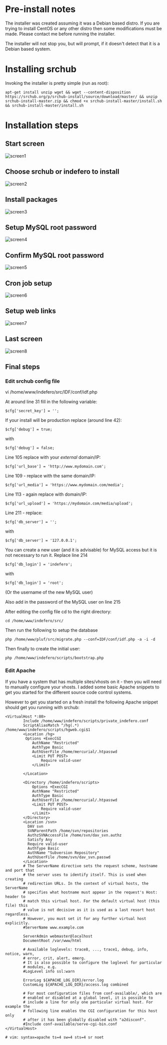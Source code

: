 # Pre-install notes

The installer was created assuming it was a Debian based distro. 
If you are trying to install CentOS or any other distro then some
modifications must be made. Please contact me before running the installer.

The installer will not stop you, but will prompt, if it doesn't detect that
it is a Debian based system.

# Installing srchub

Invoking the installer is pretty simple (run as root):

    apt-get install unzip wget && wget --content-disposition https://srchub.org/p/srchub-install/source/download/master/ && unzip srchub-install-master.zip && chmod +x srchub-install-master/install.sh && srchub-install-master/install.sh
	
# Installation steps

## Start screen

![screen1](https://srchub.org/p/srchub-install/res/raw/17/?attachment=1 "screen1")

## Choose srchub or indefero to install

![screen2](https://srchub.org/p/srchub-install/res/raw/18/?attachment=1 "screen2")

## Install packages

![screen3](https://srchub.org/p/srchub-install/res/raw/19/?attachment=1 "screen3")

## Setup MySQL root password

![screen4](https://srchub.org/p/srchub-install/res/raw/20/?attachment=1 "screen4")

## Confirm MySQL root password

![screen5](https://srchub.org/p/srchub-install/res/raw/21/?attachment=1 "screen5")

## Cron job setup

![screen6](https://srchub.org/p/srchub-install/res/raw/22/?attachment=1 "screen6")

## Setup web links

![screen7](https://srchub.org/p/srchub-install/res/raw/23/?attachment=1 "screen7")

## Last screen

![screen8](https://srchub.org/p/srchub-install/res/raw/24/?attachment=1 "screen8")

## Final steps

### Edit srchub config file

vi /home/www/indefero/src/IDF/conf/idf.php

At around line 31 fill in the following variable:

    $cfg['secret_key'] = '';
	
If your install will be production replace (around line 42):

    $cfg['debug'] = true;
	
with

    $cfg['debug'] = false;
	

Line 105 replace with your *external* domain/IP:

    $cfg['url_base'] = 'http://www.mydomain.com';

Line 109 - replace with the same domain/IP:

    $cfg['url_media'] = 'https://www.mydomain.com/media';
	
Line 113 - again replace with domain/IP:

    $cfg['url_upload'] = 'https://mydomain.com/media/upload';
	
Line 211 - replace:

    $cfg['db_server'] = '';
	
with

    $cfg['db_server'] = '127.0.0.1';
	
You can create a new user (and it is advisable) for MySQL access but it is not necessary to run it.
Replace line 214

    $cfg['db_login'] = 'indefero';
	
with

    $cfg['db_login'] = 'root';
	
(Or the username of the new MySQL user)

Also add in the password of the MySQL user on line 215

After editing the config file cd to the right directory:

    cd /home/www/indefero/src/
	
Then run the following to setup the database

    php /home/www/pluf/src/migrate.php --conf=IDF/conf/idf.php -a -i -d
	
Then finally to create the initial user:

    php /home/www/indefero/scripts/bootstrap.php
	
### Edit Apache

If you have a system that has multiple sites/vhosts on it - then you will need to manually
configure your vhosts. I added some basic Apache snippets to get you started for the
different source code control systems.

However to get you started on a fresh install the following Apache snippet should get you
running with srchub:

	<VirtualHost *:80>
			Include /home/www/indefero/scripts/private_indefero.conf
			ScriptAliasMatch ^/hg(.*) /home/www/indefero/scripts/hgweb.cgi$1
			<Location /hg>
			 Options +ExecCGI
				AuthName "Restricted"
				AuthType Basic
				AuthUserFile /home/mercurial/.htpasswd
				<Limit PUT POST>
					Require valid-user
				</Limit>

			</Location>

			<Directory /home/indefero/scripts>
				Options +ExecCGI
				AuthName "Restricted"
				AuthType Basic
				AuthUserFile /home/mercurial/.htpasswd
				<Limit PUT POST>
					Require valid-user
				</Limit>
			</Directory>
			<Location /svn>
			  DAV svn
			  SVNParentPath /home/svn/repositories
			  AuthzSVNAccessFile /home/svn/dav_svn.authz
			  Satisfy Any
			  Require valid-user
			  AuthType Basic
			  AuthName "Subversion Repository"
			  AuthUserFile /home/svn/dav_svn.passwd
			</Location>
			# The ServerName directive sets the request scheme, hostname and port that
			# the server uses to identify itself. This is used when creating
			# redirection URLs. In the context of virtual hosts, the ServerName
			# specifies what hostname must appear in the request's Host: header to
			# match this virtual host. For the default virtual host (this file) this
			# value is not decisive as it is used as a last resort host regardless.
			# However, you must set it for any further virtual host explicitly.
			#ServerName www.example.com

			ServerAdmin webmaster@localhost
			DocumentRoot /var/www/html

			# Available loglevels: trace8, ..., trace1, debug, info, notice, warn,
			# error, crit, alert, emerg.
			# It is also possible to configure the loglevel for particular
			# modules, e.g.
			#LogLevel info ssl:warn

			ErrorLog ${APACHE_LOG_DIR}/error.log
			CustomLog ${APACHE_LOG_DIR}/access.log combined

			# For most configuration files from conf-available/, which are
			# enabled or disabled at a global level, it is possible to
			# include a line for only one particular virtual host. For example the
			# following line enables the CGI configuration for this host only
			# after it has been globally disabled with "a2disconf".
			#Include conf-available/serve-cgi-bin.conf
	</VirtualHost>

	# vim: syntax=apache ts=4 sw=4 sts=4 sr noet

